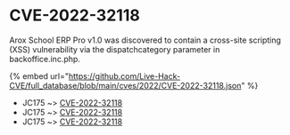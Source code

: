 # CVE-2022-32118

Arox School ERP Pro v1.0 was discovered to contain a cross-site scripting (XSS) vulnerability via the dispatchcategory parameter in backoffice.inc.php.

{% embed url="https://github.com/Live-Hack-CVE/full_database/blob/main/cves/2022/CVE-2022-32118.json" %}


* JC175 ~> [CVE-2022-32118](https://www.alice-snow.ru/2022/database/cve-2022-32118/cve-2022-32118-jc175)
* JC175 ~> [CVE-2022-32118](https://www.alice-snow.ru/2022/database/cve-2022-32118/cve-2022-32118-jc175)
* JC175 ~> [CVE-2022-32118](https://www.alice-snow.ru/2022/database/cve-2022-32118/cve-2022-32118-jc175)